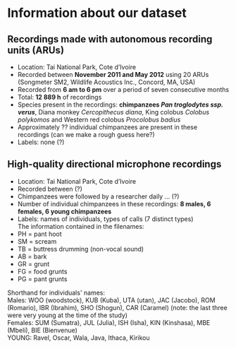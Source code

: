 # Information about our dataset
## Recordings made with autonomous recording units (ARUs)
* Location: Tai National Park, Cote d’Ivoire
* Recorded between **November 2011 and May 2012** using 20 ARUs (Songmeter SM2, Wildlife Acoustics Inc., Concord, MA, USA)
* Recorded from **6 am to 6 pm** over a period of seven consecutive months
* Total: **12 889 h** of recordings
* Species present in the recordings: **chimpanzees _Pan troglodytes ssp. verus_**, Diana monkey _Cercopithecus diana_, King colobus _Colobus polykomos_ and Western red colobus _Procolobus badius_
* Approximately ?? individual chimpanzees are present in these recordings (can we make a rough guess here?)
* Labels: none (?)

## High-quality directional microphone recordings
* Location: Tai National Park, Cote d’Ivoire
* Recorded between (?)
* Chimpanzees were followed by a researcher daily ... (?)
* Number of individual chimpanzees in these recordings: **8 males, 6 females, 6 young chimpanzees**
* Labels: names of individuals, types of calls (7 distinct types)     
The information contained in the filenames:    
* PH = pant hoot
* SM = scream
* TB = buttress drumming (non-vocal sound)
* AB = bark
* GR = grunt
* FG = food grunts
* PG = pant grunts

Shorthand for individuals' names:    
Males: WOO (woodstock), KUB (Kuba), UTA (utan), JAC (Jacobo), ROM (Romario), IBR (Ibrahim), SHO (Shogun), CAR (Caramel) (note: the last three were very young at the time of the study)   
Females: SUM (Sumatra), JUL (Julia), ISH (Isha), KIN (Kinshasa), MBE (Mbeli), BIE (Bienvenue)    
YOUNG: Ravel, Oscar, Wala, Java, Ithaca, Kirikou
